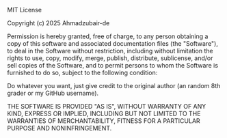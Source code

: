 MIT License

Copyright (c) 2025 Ahmadzubair-de

Permission is hereby granted, free of charge, to any person obtaining a copy
of this software and associated documentation files (the "Software"), to deal
in the Software without restriction, including without limitation the rights
to use, copy, modify, merge, publish, distribute, sublicense, and/or sell
copies of the Software, and to permit persons to whom the Software is
furnished to do so, subject to the following condition:

Do whatever you want, just give credit to the original author (an random 8th grader or my GitHub username).

THE SOFTWARE IS PROVIDED "AS IS", WITHOUT WARRANTY OF ANY KIND, EXPRESS OR
IMPLIED, INCLUDING BUT NOT LIMITED TO THE WARRANTIES OF MERCHANTABILITY,
FITNESS FOR A PARTICULAR PURPOSE AND NONINFRINGEMENT.
